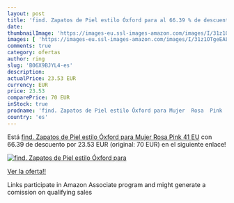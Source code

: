 ```yaml
---
layout: post
title: 'find. Zapatos de Piel estilo Óxford para al 66.39 % de descuento'
date: 
thumbnailImage: 'https://images-eu.ssl-images-amazon.com/images/I/31z1OTgeEAL._SL200_.jpg'
images: [ 'https://images-eu.ssl-images-amazon.com/images/I/31z1OTgeEAL._SL200_.jpg' ]
comments: true
category: ofertas
author: ring
slug: 'B06X9BJYL4-es'
description:
actualPrice: 23.53 EUR
currency: EUR
price: 23.53
comparePrice: 70 EUR
inStock: true
prodname: 'find. Zapatos de Piel estilo Óxford para Mujer  Rosa  Pink   41 EU'
country: 'es'
---
```


Está [find. Zapatos de Piel estilo Óxford para Mujer  Rosa  Pink   41 EU](https://www.amazon.es/dp/B06X9BJYL4/?tag=tolees-21) con 66.39 de descuento por 23.53 EUR (original: 70 EUR) en el siguiente enlace!

[![find. Zapatos de Piel estilo Óxford para](https://images-eu.ssl-images-amazon.com/images/I/31z1OTgeEAL._SL200_.jpg)](https://www.amazon.es/dp/B06X9BJYL4/?tag=tolees-21)

[Ver la oferta!!](https://www.amazon.es/dp/B06X9BJYL4/?tag=tolees-21)

Links participate in Amazon Associate program and might generate a comission on qualifying sales


